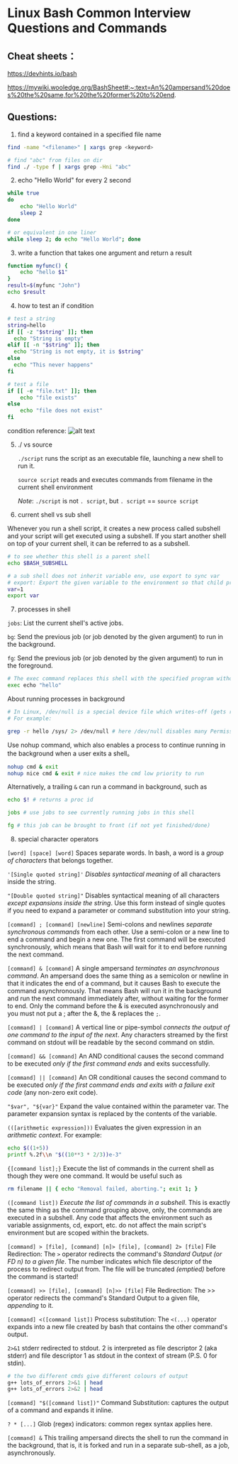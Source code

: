 # Linux Bash Common Interview Questions and Commands

## Cheat sheets： 

https://devhints.io/bash

https://mywiki.wooledge.org/BashSheet#:~:text=An%20ampersand%20does%20the%20same,for%20the%20former%20to%20end.

##  Questions:

1. find a keyword contained in a specified file name

```bash
find -name "<filename>" | xargs grep <keyword>

# find "abc" from files on dir 
find ./ -type f | xargs grep -Hni "abc"
```

2. echo "Hello World" for every 2 second

```bash
while true
do 
    echo "Hello World"
    sleep 2
done

# or equivalent in one liner
while sleep 2; do echo "Hello World"; done
```
3. write a function that takes one argument and return a result

```bash
function myfunc() {
    echo "hello $1"
}
result=$(myfunc "John")
echo $result
```

4. how to test an if condition

```bash
# test a string
string=hello
if [[ -z "$string" ]]; then
  echo "String is empty"
elif [[ -n "$string" ]]; then
  echo "String is not empty, it is $string"
else
  echo "This never happens"
fi

# test a file
if [[ -e "file.txt" ]]; then
    echo "file exists"
else
    echo "file does not exist"
fi
```
condition reference:
![alt text](imgs/bash_conditions.png "bash_conditions")

5. ./ vs source

    `./script` runs the script as an executable file, launching a new shell to run it.

    `source script` reads and executes commands from filename in the current shell environment

    *Note*: `./script` is not `. script`, but `. script` == `source script`

6. current shell vs sub shell

Whenever you run a shell script, it creates a new process called subshell and your script will get executed using a subshell. If you start another shell on top of your current shell, it can be referred to as a subshell.
```bash
# to see whether this shell is a parent shell
echo $BASH_SUBSHELL

# a sub shell does not inherit variable env, use export to sync var
# export: Export the given variable to the environment so that child processes inherit it.
var=1
export var
```

7. processes in shell

`jobs`: List the current shell's active jobs.

`bg`: Send the previous job (or job denoted by the given argument) to run in the background.

`fg`: Send the previous job (or job denoted by the given argument) to run in the foreground.

```bash
# The exec command replaces this shell with the specified program without swapping a new subshell or proces (after execution, the shell exits)
exec echo "hello"
```
About running processes in background
```bash
# In Linux, /dev/null is a special device file which writes-off (gets rid of) all data written to it, in the command above, input is read from, and output is sent to /dev/null.
# For example:

grep -r hello /sys/ 2> /dev/null # here /dev/null disables many Permission denied std err output
```
Use nohup command, which also enables a process to continue running in the background when a user exits a shell。
```bash
nohup cmd & exit
nohup nice cmd & exit # nice makes the cmd low priority to run
```

Alternatively, a trailing `&` can run a command in background, such as
```bash
echo $! # returns a proc id

jobs # use jobs to see currently running jobs in this shell

fg # this job can be brought to front (if not yet finished/done)
```

8. special character operators

`[word] [space] [word]`
Spaces separate words. In bash, a word is a *group of characters* that belongs together.

`'[Single quoted string]'`
*Disables syntactical meaning* of all characters inside the string. 

`"[Double quoted string]"`
Disables syntactical meaning of all characters *except expansions inside the string*. Use this form instead of single quotes if you need to expand a parameter or command substitution into your string.

`[command] ; [command] [newline]`
Semi-colons and newlines *separate synchronous commands* from each other. Use a semi-colon or a new line to end a command and begin a new one. The first command will be executed synchronously, which means that Bash will wait for it to end before running the next command.

`[command] & [command]`
A single ampersand *terminates an asynchronous command*. An ampersand does the same thing as a semicolon or newline in that it indicates the end of a command, but it causes Bash to execute the command asynchronously. That means Bash will run it in the background and run the next command immediately after, without waiting for the former to end. Only the command before the & is executed asynchronously and you must not put a ; after the &, the & replaces the `;`.

`[command] | [command]`
A vertical line or pipe-symbol *connects the output of one command to the input of the next*. Any characters streamed by the first command on stdout will be readable by the second command on stdin.

`[command] && [command]`
An AND conditional causes the second command to be executed *only if the first command ends* and exits successfully.

`[command] || [command]`
An OR conditional causes the second command to be executed *only if the first command ends and exits with a failure exit code* (any non-zero exit code).

`"$var", "${var}"`
Expand the value contained within the parameter var. The parameter expansion syntax is replaced by the contents of the variable.

`(([arithmetic expression]))`
Evaluates the given expression in an *arithmetic context*. For example:
```bash
echo $((1+5))
printf %.2f\\n "$((10**3 * 2/3))e-3"
```

`{[command list];}`
Execute the list of commands in the current shell as though they were one command. It would be useful such as
```bash
rm filename || { echo "Removal failed, aborting."; exit 1; }
```

`([command list])`
*Execute the list of commands in a subshell*.
This is exactly the same thing as the command grouping above, only, the commands are executed in a subshell. Any code that affects the environment such as variable assignments, cd, export, etc. do not affect the main script's environment but are scoped within the brackets.

`[command] > [file], [command] [n]> [file], [command] 2> [file]` 
File Redirection: The `>` operator redirects the command's *Standard Output (or FD n) to a given file*. The number indicates which file descriptor of the process to redirect output from. The file will be truncated *(emptied)* before the command is started!

`[command] >> [file], [command] [n]>> [file]`
File Redirection: The >> operator redirects the command's Standard Output to a given file, *appending* to it.

`[command] <([command list])`
Process substitution: The `<(...)` operator expands into a new file created by bash that contains the other command's output.

`2>&1` stderr redirected to stdout. 2 is interpreted as file descriptor 2 (aka stderr) and file descriptor 1 as stdout in the context of stream (P.S. 0 for stdin).
```bash
# the two different cmds give different colours of output
g++ lots_of_errors 2>&1 | head
g++ lots_of_errors 2>&2 | head
```

`[command] "$([command list])"`
Command Substitution: captures the output of a command and expands it inline.

`? * [...]` Glob (regex) indicators: common regex syntax applies here.

`[command] &` This trailing ampersand directs the shell to run the command in the background, that is, it is forked and run in a separate sub-shell, as a job, asynchronously.

